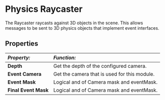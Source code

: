 # Physics Raycaster

The Raycaster raycasts against 3D objects in the scene. This allows messages to be sent to 3D physics objects that
implement event interfaces.

## Properties

|**_Property:_** |**_Function:_** |
|:---|:---|
|__Depth__ | Get the depth of the configured camera. |
|__Event Camera__ | Get the camera that is used for this module. |
|__Event Mask__ | Logical and of Camera mask and eventMask. |
|__Final Event Mask__ | Logical and of Camera mask and eventMask. |
